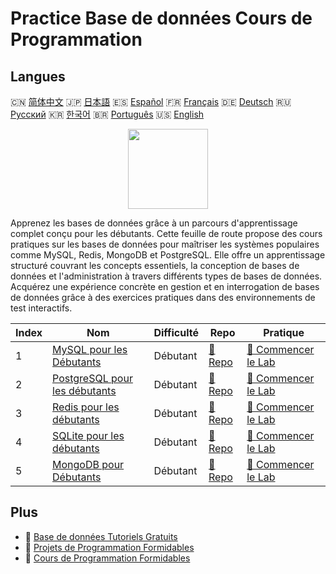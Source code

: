 # Practice Base de données Cours de Programmation

## Langues

🇨🇳 [简体中文](README_zh.md) 🇯🇵 [日本語](README_ja.md) 🇪🇸 [Español](README_es.md) 🇫🇷 [Français](README_fr.md) 🇩🇪 [Deutsch](README_de.md) 🇷🇺 [Русский](README_ru.md) 🇰🇷 [한국어](README_ko.md) 🇧🇷 [Português](README_pt.md) 🇺🇸 [English](README.md) 

<div align="center">
<img width="128px" src="https://file.labex.io/path/S2s0kYPxCISr.png">
</div>

Apprenez les bases de données grâce à un parcours d'apprentissage complet conçu pour les débutants. Cette feuille de route propose des cours pratiques sur les bases de données pour maîtriser les systèmes populaires comme MySQL, Redis, MongoDB et PostgreSQL. Elle offre un apprentissage structuré couvrant les concepts essentiels, la conception de bases de données et l'administration à travers différents types de bases de données. Acquérez une expérience concrète en gestion et en interrogation de bases de données grâce à des exercices pratiques dans des environnements de test interactifs.

|   Index | Nom                                                                                   | Difficulté   | Repo                                                              | Pratique                                                                    |
|---------|---------------------------------------------------------------------------------------|--------------|-------------------------------------------------------------------|-----------------------------------------------------------------------------|
|       1 | [MySQL pour les Débutants](https://labex.io/fr/courses/mysql-for-beginners)           | Débutant     | [🔗 Repo](https://github.com/labex-labs/mysql-for-beginners)      | [🚀 Commencer le Lab](https://labex.io/fr/courses/mysql-for-beginners)      |
|       2 | [PostgreSQL pour les débutants](https://labex.io/fr/courses/postgresql-for-beginners) | Débutant     | [🔗 Repo](https://github.com/labex-labs/postgresql-for-beginners) | [🚀 Commencer le Lab](https://labex.io/fr/courses/postgresql-for-beginners) |
|       3 | [Redis pour les débutants](https://labex.io/fr/courses/redis-for-beginners)           | Débutant     | [🔗 Repo](https://github.com/labex-labs/redis-for-beginners)      | [🚀 Commencer le Lab](https://labex.io/fr/courses/redis-for-beginners)      |
|       4 | [SQLite pour les débutants](https://labex.io/fr/courses/sqlite-for-beginners)         | Débutant     | [🔗 Repo](https://github.com/labex-labs/sqlite-for-beginners)     | [🚀 Commencer le Lab](https://labex.io/fr/courses/sqlite-for-beginners)     |
|       5 | [MongoDB pour Débutants](https://labex.io/fr/courses/mongodb-for-beginners)           | Débutant     | [🔗 Repo](https://github.com/labex-labs/mongodb-for-beginners)    | [🚀 Commencer le Lab](https://labex.io/fr/courses/mongodb-for-beginners)    |

## Plus

- 🔗 [Base de données Tutoriels Gratuits](https://github.com/labex-labs/database-free-tutorials)
- 🔗 [Projets de Programmation Formidables](https://github.com/labex-labs/awesome-programming-projects)
- 🔗 [Cours de Programmation Formidables](https://github.com/labex-labs/awesome-programming-courses)

